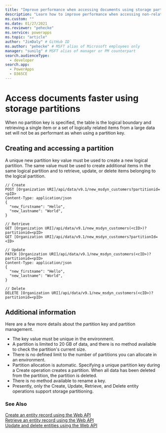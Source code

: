 ```yaml
---
title: "Improve performance when accessing documents using storage partitions (Microsoft Dataverse) | Microsoft Docs" # Intent and product brand in a unique string of 43-59 chars including spaces
description: "Learn how to improve performance when accessing non-relational documents." # 115-145 characters including spaces. This abstract displays in the search result.
ms.custom: ""
ms.date: 01/27/2021
ms.reviewer: "pehecke"
ms.service: powerapps
ms.topic: "article"
author: "JimDaly" # GitHub ID
ms.author: "pehecke" # MSFT alias of Microsoft employees only
manager: "sunilg" # MSFT alias of manager or PM counterpart
search.audienceType: 
  - developer
search.app: 
  - PowerApps
  - D365CE
---
```

# Access documents faster using storage partitions


When no partition key is specified, the table is the logical boundary and retrieving a single item or a set of logically related items from a large data set will not be as performant as when using a partition key.

## Creating and accessing a partition

A unique new partition key value must be used to create a new logical partition. The same value must be used to create additional items in the same logical partition and to retrieve, update, or delete items belonging to the logical partition.

```http
// Create
POST [Organization URI]/api/data/v9.1/new_msdyn_customers?partitionid=<pID>
Content-Type: application/json
{
  "new_firstname": "Hello",
  "new_lastname": "World",
}

// Retrieve
GET [Organization URI]/api/data/v9.1/new_msdyn_customers(<cID>)?partitionid=<pID>
GET [Organization URI]/api/data/v9.1/new_msdyn_customers?partitionId=<ID>

// Update
PATCH [Organization URI]/api/data/v9.1/new_msdyn_customers(<cID>)?partitionid=<pID>
Content-Type: application/json
{
  "new_firstname": "Hello",
  "new_lastname": "World",
}

// Delete
DELETE [Organization URI]/api/data/v9.1/new_msdyn_customers(<cID>)?partitionid=<pID>
```

## Additional information

Here are a few more details about the partition key and partition management.

- The key value must be unique in the environment.
- A partition is limited to 20 GB of data, and there is no method available to check the partition's current size.
- There is no defined limit to the number of partitions you can allocate in an environment.
- Partition allocation is automatic. Specifying a unique partition key during a Create operation creates a partition. When all data has been deleted from the partition, the partition is deleted.
- There is no method available to rename a key.
- Presently, only the Create, Update, Retrieve, and Delete entity operations support storage partitioning.


### See Also

[Create an entity record using the Web API](create-entity-web-api.md)  
[Retrieve an entity record using the Web API](retrieve-entity-using-web-api.md)  
[Update and delete entities using the Web API](update-delete-entities-using-web-api.md)
